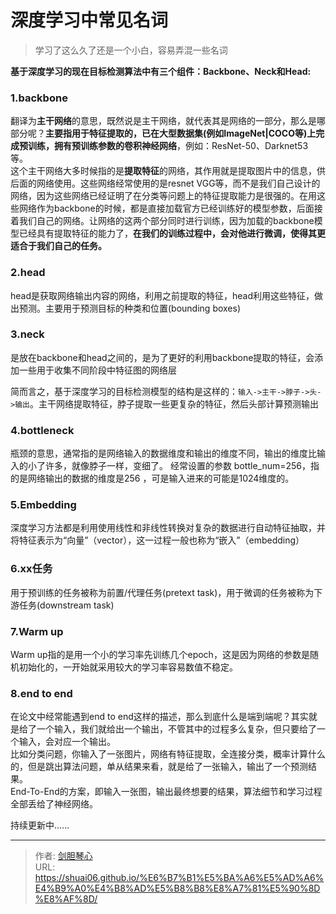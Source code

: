 # 深度学习中常见名词


<!--more-->

> 学习了这么久了还是一个小白，容易弄混一些名词
  

**基于深度学习的现在目标检测算法中有三个组件：Backbone、Neck和Head:**   
### 1.backbone
翻译为**主干网络**的意思，既然说是主干网络，就代表其是网络的一部分，那么是哪部分呢？**主要指用于特征提取的，已在大型数据集(例如ImageNet|COCO等)上完成预训练，拥有预训练参数的卷积神经网络**，例如：ResNet-50、Darknet53等。  
这个主干网络大多时候指的是**提取特征**的网络，其作用就是提取图片中的信息，供后面的网络使用。这些网络经常使用的是resnet VGG等，而不是我们自己设计的网络，因为这些网络已经证明了在分类等问题上的特征提取能力是很强的。在用这些网络作为backbone的时候，都是直接加载官方已经训练好的模型参数，后面接着我们自己的网络。让网络的这两个部分同时进行训练，因为加载的backbone模型已经具有提取特征的能力了，**在我们的训练过程中，会对他进行微调，使得其更适合于我们自己的任务。**
  
### 2.head
head是获取网络输出内容的网络，利用之前提取的特征，head利用这些特征，做出预测。主要用于预测目标的种类和位置(bounding boxes)
  
### 3.neck
是放在backbone和head之间的，是为了更好的利用backbone提取的特征，会添加一些用于收集不同阶段中特征图的网络层
  
简而言之，基于深度学习的目标检测模型的结构是这样的：`输入->主干->脖子->头->输出`。主干网络提取特征，脖子提取一些更复杂的特征，然后头部计算预测输出
  

### 4.bottleneck
瓶颈的意思，通常指的是网络输入的数据维度和输出的维度不同，输出的维度比输入的小了许多，就像脖子一样，变细了。
经常设置的参数 bottle_num=256，指的是网络输出的数据的维度是256 ，可是输入进来的可能是1024维度的。
  

### 5.Embedding
深度学习方法都是利用使用线性和非线性转换对复杂的数据进行自动特征抽取，并将特征表示为“向量”（vector），这一过程一般也称为“嵌入”（embedding）
  
### 6.xx任务
用于预训练的任务被称为前置/代理任务(pretext task)，用于微调的任务被称为下游任务(downstream task)

  
### 7.Warm up
Warm up指的是用一个小的学习率先训练几个epoch，这是因为网络的参数是随机初始化的，一开始就采用较大的学习率容易数值不稳定。
  

### 8.end to end  
在论文中经常能遇到end to end这样的描述，那么到底什么是端到端呢？其实就是给了一个输入，我们就给出一个输出，不管其中的过程多么复杂，但只要给了一个输入，会对应一个输出。  
比如分类问题，你输入了一张图片，网络有特征提取，全连接分类，概率计算什么的，但是跳出算法问题，单从结果来看，就是给了一张输入，输出了一个预测结果。  
End-To-End的方案，即输入一张图，输出最终想要的结果，算法细节和学习过程全部丢给了神经网络。
    

持续更新中......



---

> 作者: [剑胆琴心](http://shuai06.github.io)  
> URL: https://shuai06.github.io/%E6%B7%B1%E5%BA%A6%E5%AD%A6%E4%B9%A0%E4%B8%AD%E5%B8%B8%E8%A7%81%E5%90%8D%E8%AF%8D/  

